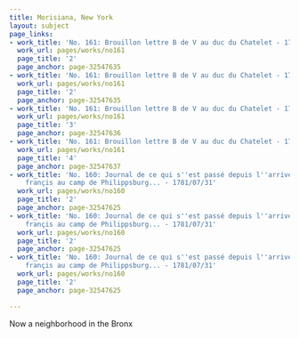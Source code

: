 ```yaml
---
title: Morisiana, New York
layout: subject
page_links:
- work_title: 'No. 161: Brouillon lettre B de V au duc du Chatelet - 1781/07/30'
  work_url: pages/works/no161
  page_title: '2'
  page_anchor: page-32547635
- work_title: 'No. 161: Brouillon lettre B de V au duc du Chatelet - 1781/07/30'
  work_url: pages/works/no161
  page_title: '2'
  page_anchor: page-32547635
- work_title: 'No. 161: Brouillon lettre B de V au duc du Chatelet - 1781/07/30'
  work_url: pages/works/no161
  page_title: '3'
  page_anchor: page-32547636
- work_title: 'No. 161: Brouillon lettre B de V au duc du Chatelet - 1781/07/30'
  work_url: pages/works/no161
  page_title: '4'
  page_anchor: page-32547637
- work_title: 'No. 160: Journal de ce qui s''est passé depuis l''arrivée du corps
    françis au camp de Philippsburg... - 1781/07/31'
  work_url: pages/works/no160
  page_title: '2'
  page_anchor: page-32547625
- work_title: 'No. 160: Journal de ce qui s''est passé depuis l''arrivée du corps
    françis au camp de Philippsburg... - 1781/07/31'
  work_url: pages/works/no160
  page_title: '2'
  page_anchor: page-32547625
- work_title: 'No. 160: Journal de ce qui s''est passé depuis l''arrivée du corps
    françis au camp de Philippsburg... - 1781/07/31'
  work_url: pages/works/no160
  page_title: '2'
  page_anchor: page-32547625

---
```

<p>Now a neighborhood in the Bronx</p>